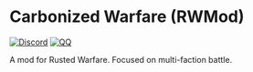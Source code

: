 # Carbonized Warfare (RWMod)

[![Discord](https://img.shields.io/discord/978644808102994020?logo=discord)](https://discord.gg/gXBNkp6jQx)
[![QQ](https://img.shields.io/badge/QQ%20group-join-brightgreen)](https://jq.qq.com/?_wv=1027&k=hBJ2q7ti)

A mod for Rusted Warfare. Focused on multi-faction battle.
